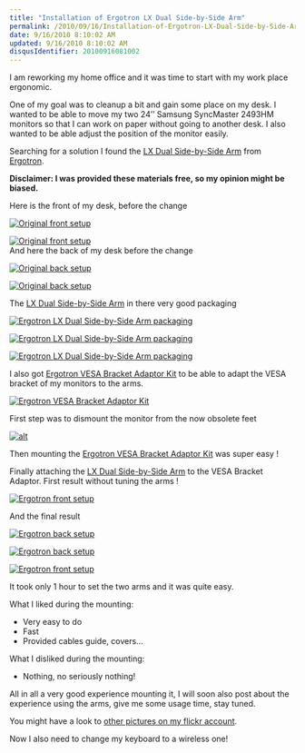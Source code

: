 ```yaml
---
title: "Installation of Ergotron LX Dual Side-by-Side Arm"
permalink: /2010/09/16/Installation-of-Ergotron-LX-Dual-Side-by-Side-Arm/
date: 9/16/2010 8:10:02 AM
updated: 9/16/2010 8:10:02 AM
disqusIdentifier: 20100916081002
---
```

I am reworking my home office and it was time to start with my work place ergonomic.

One of my goal was to cleanup a bit and gain some place on my desk. I wanted to be able to move my two 24’’ Samsung SyncMaster 2493HM monitors so that I can work on paper without going to another desk. I also wanted to be able adjust the position of the monitor easily.
<!-- more -->

Searching for a solution I found the [LX Dual Side-by-Side Arm](http://www.ergotron.com/Products/tabid/65/PRDID/354/language/en-US/Default.aspx) from [Ergotron](http://www.ergotron.com/).

**<font style="background-color: #ffffff">Disclaimer: I was provided these materials free, so my opinion might be biased.</font>**

Here is the front of my desk, before the change

[![Original front setup](http://farm5.static.flickr.com/4078/4785843323_42769865e7.jpg)](http://www.flickr.com/photos/laurentkempe/4785843323/ "Original front setup by Laurent Kempé, on Flickr")

[![Original front setup](http://farm5.static.flickr.com/4093/4786473038_01c5ea0164.jpg)](http://www.flickr.com/photos/laurentkempe/4786473038/ "Original front setup by Laurent Kempé, on Flickr")       
And here the back of my desk before the change

[![Original back setup](http://farm5.static.flickr.com/4099/4785848045_10cd7531f0.jpg)](http://www.flickr.com/photos/laurentkempe/4785848045/ "Original back setup by Laurent Kempé, on Flickr")

[![Original back setup](http://farm5.static.flickr.com/4102/4786478218_823d2b7910.jpg)](http://www.flickr.com/photos/laurentkempe/4786478218/ "Original back setup by Laurent Kempé, on Flickr")

The [LX Dual Side-by-Side Arm](http://www.ergotron.com/Products/tabid/65/PRDID/354/language/en-US/Default.aspx) in there very good packaging

[![Ergotron LX Dual Side-by-Side Arm packaging](http://farm5.static.flickr.com/4079/4785833129_5eeef36fea_m.jpg)](http://www.flickr.com/photos/laurentkempe/4785833129/ "Ergotron LX Dual Side-by-Side Arm packaging by Laurent Kempé, on Flickr")

[![Ergotron LX Dual Side-by-Side Arm packaging](http://farm5.static.flickr.com/4142/4786469552_01c599aa70_m.jpg)](http://www.flickr.com/photos/laurentkempe/4786469552/ "Ergotron LX Dual Side-by-Side Arm packaging by Laurent Kempé, on Flickr")

[![Ergotron LX Dual Side-by-Side Arm packaging](http://farm5.static.flickr.com/4095/4785836003_d16db20114_m.jpg)](http://www.flickr.com/photos/laurentkempe/4785836003/ "Ergotron LX Dual Side-by-Side Arm packaging by Laurent Kempé, on Flickr")

I also got [Ergotron VESA Bracket Adaptor Kit](http://www.ergotron.com/Products/tabid/65/PRDID/253/Language/en-US/Default.aspx) to be able to adapt the VESA bracket of my monitors to the arms.

[![Ergotron VESA Bracket Adaptor Kit](http://farm5.static.flickr.com/4098/4786466628_c1fc966508_m.jpg)](http://www.flickr.com/photos/laurentkempe/4786466628/ "Ergotron VESA Bracket Adaptor Kit by Laurent Kempé, on Flickr")

First step was to dismount the monitor from the now obsolete feet

[![alt](http://farm5.static.flickr.com/4140/4786482678_cf430f6212.jpg)](http://www.flickr.com/photos/laurentkempe/4786482678/ "Untitled by Laurent Kempé, on Flickr") 

Then mounting the [Ergotron VESA Bracket Adaptor Kit](http://www.ergotron.com/Products/tabid/65/PRDID/253/Language/en-US/Default.aspx) was super easy !

Finally attaching the [LX Dual Side-by-Side Arm](http://www.ergotron.com/Products/tabid/65/PRDID/354/language/en-US/Default.aspx) to the VESA Bracket Adaptor.
 First result without tuning the arms !  

[![Ergotron front setup](http://farm5.static.flickr.com/4096/4897594934_165b2e4bd4.jpg)](http://www.flickr.com/photos/laurentkempe/4897594934/ "Ergotron front setup by Laurent Kempé, on Flickr")

And the final result

[![Ergotron back setup](http://farm5.static.flickr.com/4116/4897016167_f6a0081e44.jpg)](http://www.flickr.com/photos/laurentkempe/4897016167/ "Ergotron back setup by Laurent Kempé, on Flickr")

[![Ergotron back setup](http://farm5.static.flickr.com/4080/4897025171_d56b8397b6.jpg)](http://www.flickr.com/photos/laurentkempe/4897025171/ "Ergotron back setup by Laurent Kempé, on Flickr") 

[![Ergotron front setup](http://farm5.static.flickr.com/4115/4897012887_23227deb12_z.jpg)](http://www.flickr.com/photos/laurentkempe/4897012887/ "Ergotron front setup by Laurent Kempé, on Flickr")

It took only 1 hour to set the two arms and it was quite easy.

<font style="background-color: #ffffff">What I liked during the mounting:</font>

*   Very easy to do
*   Fast
*   Provided cables guide, covers…  

What I disliked during the mounting:

*   Nothing, no seriously nothing!  

All in all a very good experience mounting it, I will soon also post about the experience using the arms, give me some usage time, stay tuned.

You might have a look to [other pictures on my flickr account](http://www.flickr.com/photos/laurentkempe/sets/72157624611507137/).

Now I also need to change my keyboard to a wireless one!
